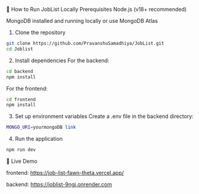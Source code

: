 🚀 How to Run JobList Locally
Prerequisites
Node.js (v18+ recommended)

MongoDB installed and running locally or use MongoDB Atlas

1. Clone the repository
``` bash
git clone https://github.com/PravanshuSamadhiya/JobList.git
cd Joblist
```
2. Install dependencies
   For the backend:
``` bash
cd backend
npm install
```
For the frontend:
``` bash
cd frontend
npm install
```
3. Set up environment variables
Create a .env file in the backend directory:
``` bash
MONGO_URI=yourmongoDB link
```
4. Run the application
``` bash
npm run dev
```

🔗 Live Demo

frontend: https://job-list-fawn-theta.vercel.app/

backend: https://joblist-9ngj.onrender.com
 
